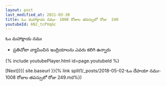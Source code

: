 ```yaml
---
layout: post
last_modified_at: 2021-03-30
title: ఓం మహాక్షాయ నమః- 1008 రోజుల తపస్సులో రోజు  240
youtubeId: 6NJ_tcPVqGc
---
```

 
 
 ఓం మహాక్షాయ నమః  
 
 -  ప్రతిచోటా వ్యాపించిన ఇంద్రియాలను ఎవరు కలిగి ఉన్నారు 
 
  
 
  
 
 
 
 
 
 


{% include youtubePlayer.html id=page.youtubeId %}
 
[Next]({{ site.baseurl }}{% link  split1/_posts/2018-05-02-ఓం దేహయా నమః- 1008 రోజుల తపస్సులో రోజు  249.md%})
 
